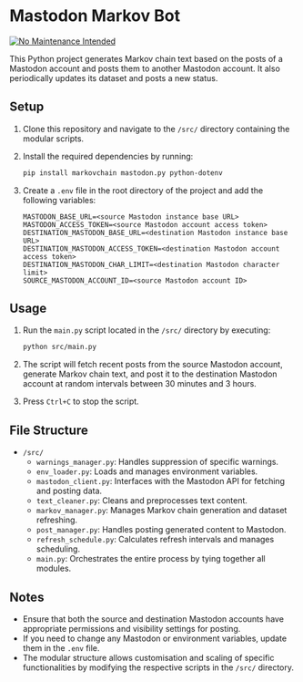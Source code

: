 # Mastodon Markov Bot

[![No Maintenance Intended](http://unmaintained.tech/badge.svg)](http://unmaintained.tech/)

This Python project generates Markov chain text based on the posts of a Mastodon account and posts them to another Mastodon account. It also periodically updates its dataset and posts a new status.

## Setup

1. Clone this repository and navigate to the `/src/` directory containing the modular scripts.

2. Install the required dependencies by running:

   ```bash
   pip install markovchain mastodon.py python-dotenv
   ```

3. Create a `.env` file in the root directory of the project and add the following variables:

   ```env
   MASTODON_BASE_URL=<source Mastodon instance base URL>
   MASTODON_ACCESS_TOKEN=<source Mastodon account access token>
   DESTINATION_MASTODON_BASE_URL=<destination Mastodon instance base URL>
   DESTINATION_MASTODON_ACCESS_TOKEN=<destination Mastodon account access token>
   DESTINATION_MASTODON_CHAR_LIMIT=<destination Mastodon character limit>
   SOURCE_MASTODON_ACCOUNT_ID=<source Mastodon account ID>
   ```

## Usage

1. Run the `main.py` script located in the `/src/` directory by executing:

   ```bash
   python src/main.py
   ```

2. The script will fetch recent posts from the source Mastodon account, generate Markov chain text, and post it to the destination Mastodon account at random intervals between 30 minutes and 3 hours.

3. Press `Ctrl+C` to stop the script.

## File Structure

- `/src/`
  - `warnings_manager.py`: Handles suppression of specific warnings.
  - `env_loader.py`: Loads and manages environment variables.
  - `mastodon_client.py`: Interfaces with the Mastodon API for fetching and posting data.
  - `text_cleaner.py`: Cleans and preprocesses text content.
  - `markov_manager.py`: Manages Markov chain generation and dataset refreshing.
  - `post_manager.py`: Handles posting generated content to Mastodon.
  - `refresh_schedule.py`: Calculates refresh intervals and manages scheduling.
  - `main.py`: Orchestrates the entire process by tying together all modules.

## Notes

- Ensure that both the source and destination Mastodon accounts have appropriate permissions and visibility settings for posting.
- If you need to change any Mastodon or environment variables, update them in the `.env` file.
- The modular structure allows customisation and scaling of specific functionalities by modifying the respective scripts in the `/src/` directory.